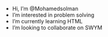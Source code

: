 -  Hi, I’m @Mohamedsolman
-  I’m interested in problem solving 
-  I’m currently learning HTML 
-  I’m looking to collaborate on SWYM

<!---
Mohamedsolman/Mohamedsolman is a ✨ special ✨ repository because its `README.md` (this file) appears on your GitHub profile.
You can click the Preview link to take a look at your changes.
--->
